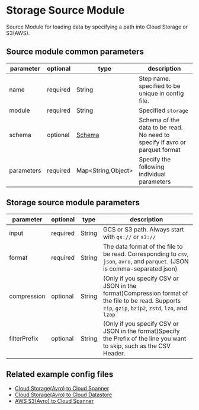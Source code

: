 # Storage Source Module

Source Module for loading data by specifying a path into Cloud Storage or S3(AWS).

## Source module common parameters

| parameter | optional | type | description |
| --- | --- | --- | --- |
| name | required | String | Step name. specified to be unique in config file. |
| module | required | String | Specified `storage` |
| schema | optional | [Schema](SCHEMA.md) | Schema of the data to be read. No need to specify if avro or parquet format |
| parameters | required | Map<String,Object\> | Specify the following individual parameters |

## Storage source module parameters

| parameter | optional | type | description |
| --- | --- | --- | --- |
| input | required | String | GCS or S3 path. Always start with `gs://` or `s3://` |
| format | required | String | The data format of the file to be read. Corresponding to `csv`, `json`, `avro`, and `parquet`. (JSON is comma-separated json) |
| compression | optional | String | (Only if you specify CSV or JSON in the format)Compression format of the file to be read. Supports `zip`, `gzip`, `bzip2`, `zstd`, `lzo`, and `lzop` |
| filterPrefix | optional | String | (Only if you specify CSV or JSON in the format)Specify the Prefix of the line you want to skip, such as the CSV Header. |

## Related example config files

* [Cloud Storage(Avro) to Cloud Spanner](../../../../examples/avro-to-spanner.json)
* [Cloud Storage(Avro) to Cloud Datastore](../../../../examples/avro-to-datastore.json)
* [AWS S3(Avro) to Cloud Spanner](../../../../examples/aws-avro-to-spanner.json)
